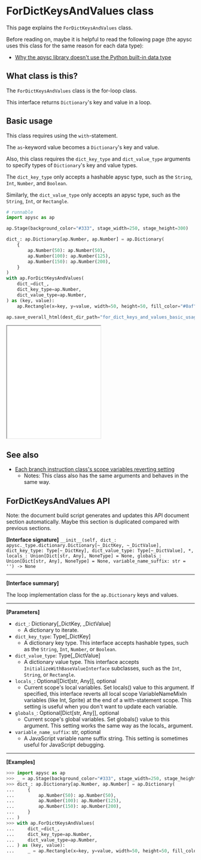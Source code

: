 # ForDictKeysAndValues class

This page explains the `ForDictKeysAndValues` class.

Before reading on, maybe it is helpful to read the following page (the apysc uses this class for the same reason for each data type):

- [Why the apysc library doesn't use the Python built-in data type](why_apysc_doesnt_use_python_builtin_data_type.md)

## What class is this?

The `ForDictKeysAndValues` class is the for-loop class.

This interface returns `Dictionary`'s key and value in a loop.

## Basic usage

This class requires using the `with`-statement.

The `as`-keyword value becomes a `Dictionary`'s key and value.

Also, this class requires the `dict_key_type` and `dict_value_type` arguments to specify types of `Dictionary`'s key and value types.

The `dict_key_type` only accepts a hashable apysc type, such as the `String`, `Int`, `Number`, and `Boolean`.

Similarly, the `dict_value_type` only accepts an apysc type, such as the `String`, `Int`, or `Rectangle`.

```py
# runnable
import apysc as ap

ap.Stage(background_color="#333", stage_width=250, stage_height=300)

dict_: ap.Dictionary[ap.Number, ap.Number] = ap.Dictionary(
    {
        ap.Number(50): ap.Number(50),
        ap.Number(100): ap.Number(125),
        ap.Number(150): ap.Number(200),
    }
)
with ap.ForDictKeysAndValues(
    dict_=dict_,
    dict_key_type=ap.Number,
    dict_value_type=ap.Number,
) as (key, value):
    ap.Rectangle(x=key, y=value, width=50, height=50, fill_color="#0af")

ap.save_overall_html(dest_dir_path="for_dict_keys_and_values_basic_usage_1/")
```

<iframe src="static/for_dict_keys_and_values_basic_usage_1/index.html" width="250" height="300"></iframe>

## See also

- [Each branch instruction class's scope variables reverting setting](branch_instruction_variables_reverting_setting.md)
  - Notes: This class also has the same arguments and behaves in the same way.

## ForDictKeysAndValues API

<!-- Docstring: apysc._loop.for_dict_keys_and_values.ForDictKeysAndValues.__init__ -->

<span class="inconspicuous-txt">Note: the document build script generates and updates this API document section automatically. Maybe this section is duplicated compared with previous sections.</span>

**[Interface signature]** `__init__(self, dict_: apysc._type.dictionary.Dictionary[~_DictKey, ~_DictValue], dict_key_type: Type[~_DictKey], dict_value_type: Type[~_DictValue], *, locals_: Union[Dict[str, Any], NoneType] = None, globals_: Union[Dict[str, Any], NoneType] = None, variable_name_suffix: str = '') -> None`<hr>

**[Interface summary]**

The loop implementation class for the `ap.Dictionary` keys and values.<hr>

**[Parameters]**

- `dict_`: Dictionary[_DictKey, _DictValue]
  - A dictionary to iterate.
- `dict_key_type`: Type[_DictKey]
  - A dictionary key type. This interface accepts hashable types, such as the `String`, `Int`, `Number`, or `Boolean`.
- `dict_value_type`: Type[_DictValue]
  - A dictionary value type. This interface accepts `InitializeWithBaseValueInterface` subclasses, such as the `Int`, `String`, or `Rectangle`.
- `locals_`: Optional[Dict[str, Any]], optional
  - Current scope's local variables. Set locals() value to this argument. If specified, this interface reverts all local scope VariableNameMixIn variables (like Int, Sprite) at the end of a with-statement scope. This setting is useful when you don't want to update each variable.
- `globals_`: Optional[Dict[str, Any]], optional
  - Current scope's global variables. Set globals() value to this argument. This setting works the same way as the locals_ argument.
- `variable_name_suffix`: str, optional
  - A JavaScript variable name suffix string. This setting is sometimes useful for JavaScript debugging.

<hr>

**[Examples]**

```py
>>> import apysc as ap
>>> _ = ap.Stage(background_color="#333", stage_width=250, stage_height=300)
>>> dict_: ap.Dictionary[ap.Number, ap.Number] = ap.Dictionary(
...     {
...         ap.Number(50): ap.Number(50),
...         ap.Number(100): ap.Number(125),
...         ap.Number(150): ap.Number(200),
...     }
... )
>>> with ap.ForDictKeysAndValues(
...     dict_=dict_,
...     dict_key_type=ap.Number,
...     dict_value_type=ap.Number,
... ) as (key, value):
...     _ = ap.Rectangle(x=key, y=value, width=50, height=50, fill_color="#0af")
```